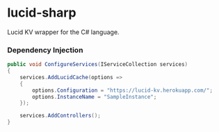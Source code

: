 # lucid-sharp

Lucid KV wrapper for the C# language.

### Dependency Injection

```csharp
public void ConfigureServices(IServiceCollection services)
{
    services.AddLucidCache(options =>
    {
        options.Configuration = "https://lucid-kv.herokuapp.com/";
        options.InstanceName = "SampleInstance";
    });

    services.AddControllers();
}
```
